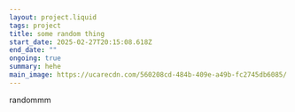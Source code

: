 ```yaml
---
layout: project.liquid
tags: project
title: some random thing
start_date: 2025-02-27T20:15:08.618Z
end_date: ""
ongoing: true
summary: hehe
main_image: https://ucarecdn.com/560208cd-484b-409e-a49b-fc2745db6085/
---
```

randommm